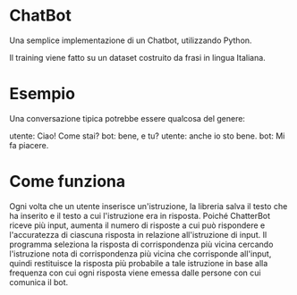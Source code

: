 # ChatBot
Una semplice implementazione di un Chatbot, utilizzando Python.

Il training viene fatto su un dataset costruito da frasi in lingua Italiana.

# Esempio 
Una conversazione tipica potrebbe essere qualcosa del genere:

utente: Ciao! Come stai?
bot: bene, e tu?
utente: anche io sto bene.
bot: Mi fa piacere.

# Come funziona

Ogni volta che un utente inserisce un'istruzione, la libreria salva il testo che ha inserito e il testo a cui l'istruzione era in risposta. Poiché ChatterBot riceve più input, aumenta il numero di risposte a cui può rispondere e l'accuratezza di ciascuna risposta in relazione all'istruzione di input. Il programma seleziona la risposta di corrispondenza più vicina cercando l'istruzione nota di corrispondenza più vicina che corrisponde all'input, quindi restituisce la risposta più probabile a tale istruzione in base alla frequenza con cui ogni risposta viene emessa dalle persone con cui comunica il bot.

